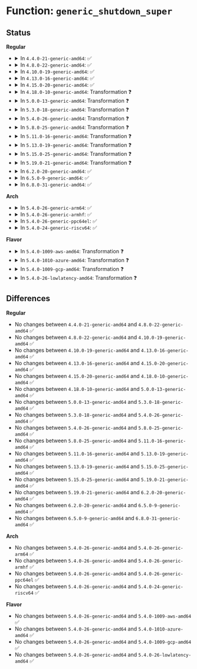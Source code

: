 # Function: <code>generic_shutdown_super</code>

## Status
<b>Regular</b>
<ul>
<li>
<details>
<summary>In <code>4.4.0-21-generic-amd64</code>: ✅</summary>

```c
void generic_shutdown_super(struct super_block * sb)
```

```json
{
  "name": "generic_shutdown_super",
  "collision_type": "Unique Global",
  "inline_type": "No",
  "funcs": [
    {
      "addr": 18446744071581001952,
      "name": "generic_shutdown_super",
      "external": true,
      "loc": "fs/super.c:413",
      "file": "fs/super.c",
      "inline": "seen, unknown",
      "caller_inline": [],
      "caller_func": [
        "fs/super.c:kill_litter_super",
        "fs/super.c:kill_block_super"
      ]
    }
  ],
  "symbols": [
    {
      "addr": 18446744071581001952,
      "name": "generic_shutdown_super",
      "section": ".text",
      "bind": "STB_GLOBAL",
      "size": 241
    }
  ]
}
```
</details>
</li>
<li>
<details>
<summary>In <code>4.8.0-22-generic-amd64</code>: ✅</summary>

```c
void generic_shutdown_super(struct super_block * sb)
```

```json
{
  "name": "generic_shutdown_super",
  "collision_type": "Unique Global",
  "inline_type": "No",
  "funcs": [
    {
      "addr": 18446744071581160208,
      "name": "generic_shutdown_super",
      "external": true,
      "loc": "fs/super.c:417",
      "file": "fs/super.c",
      "inline": "seen, unknown",
      "caller_inline": [],
      "caller_func": [
        "fs/super.c:kill_block_super",
        "fs/super.c:kill_litter_super"
      ]
    }
  ],
  "symbols": [
    {
      "addr": 18446744071581160208,
      "name": "generic_shutdown_super",
      "section": ".text",
      "bind": "STB_GLOBAL",
      "size": 244
    }
  ]
}
```
</details>
</li>
<li>
<details>
<summary>In <code>4.10.0-19-generic-amd64</code>: ✅</summary>

```c
void generic_shutdown_super(struct super_block * sb)
```

```json
{
  "name": "generic_shutdown_super",
  "collision_type": "Unique Global",
  "inline_type": "No",
  "funcs": [
    {
      "addr": 18446744071581236912,
      "name": "generic_shutdown_super",
      "external": true,
      "loc": "fs/super.c:416",
      "file": "fs/super.c",
      "inline": "seen, unknown",
      "caller_inline": [],
      "caller_func": [
        "fs/super.c:kill_block_super",
        "fs/super.c:kill_litter_super"
      ]
    }
  ],
  "symbols": [
    {
      "addr": 18446744071581236912,
      "name": "generic_shutdown_super",
      "section": ".text",
      "bind": "STB_GLOBAL",
      "size": 244
    }
  ]
}
```
</details>
</li>
<li>
<details>
<summary>In <code>4.13.0-16-generic-amd64</code>: ✅</summary>

```c
void generic_shutdown_super(struct super_block * sb)
```

```json
{
  "name": "generic_shutdown_super",
  "collision_type": "Unique Global",
  "inline_type": "No",
  "funcs": [
    {
      "addr": 18446744071581284032,
      "name": "generic_shutdown_super",
      "external": true,
      "loc": "fs/super.c:415",
      "file": "fs/super.c",
      "inline": "seen, unknown",
      "caller_inline": [],
      "caller_func": [
        "fs/super.c:kill_block_super",
        "fs/super.c:kill_litter_super"
      ]
    }
  ],
  "symbols": [
    {
      "addr": 18446744071581284032,
      "name": "generic_shutdown_super",
      "section": ".text",
      "bind": "STB_GLOBAL",
      "size": 279
    }
  ]
}
```
</details>
</li>
<li>
<details>
<summary>In <code>4.15.0-20-generic-amd64</code>: ✅</summary>

```c
void generic_shutdown_super(struct super_block * sb)
```

```json
{
  "name": "generic_shutdown_super",
  "collision_type": "Unique Global",
  "inline_type": "No",
  "funcs": [
    {
      "addr": 18446744071581423424,
      "name": "generic_shutdown_super",
      "external": true,
      "loc": "fs/super.c:419",
      "file": "fs/super.c",
      "inline": "seen, unknown",
      "caller_inline": [],
      "caller_func": [
        "fs/super.c:kill_block_super",
        "fs/super.c:kill_litter_super"
      ]
    }
  ],
  "symbols": [
    {
      "addr": 18446744071581423424,
      "name": "generic_shutdown_super",
      "section": ".text",
      "bind": "STB_GLOBAL",
      "size": 282
    }
  ]
}
```
</details>
</li>
<li>
<details>
<summary>In <code>4.18.0-10-generic-amd64</code>: Transformation ❓</summary>

```c
void generic_shutdown_super(struct super_block * sb)
```

```json
{
  "name": "generic_shutdown_super",
  "collision_type": "Unique Global",
  "inline_type": "No",
  "funcs": [
    {
      "addr": 0,
      "name": "generic_shutdown_super",
      "external": true,
      "loc": "fs/super.c:433",
      "file": "fs/super.c",
      "inline": "seen, unknown",
      "caller_inline": [],
      "caller_func": [
        "fs/super.c:kill_block_super",
        "fs/super.c:kill_litter_super"
      ]
    }
  ],
  "symbols": [
    {
      "addr": 18446744071581590535,
      "name": "generic_shutdown_super.cold.23",
      "section": ".text",
      "bind": "STB_LOCAL",
      "size": 24
    },
    {
      "addr": 18446744071581583936,
      "name": "generic_shutdown_super",
      "section": ".text",
      "bind": "STB_GLOBAL",
      "size": 262
    }
  ]
}
```
</details>
</li>
<li>
<details>
<summary>In <code>5.0.0-13-generic-amd64</code>: Transformation ❓</summary>

```c
void generic_shutdown_super(struct super_block * sb)
```

```json
{
  "name": "generic_shutdown_super",
  "collision_type": "Unique Global",
  "inline_type": "No",
  "funcs": [
    {
      "addr": 0,
      "name": "generic_shutdown_super",
      "external": true,
      "loc": "fs/super.c:437",
      "file": "fs/super.c",
      "inline": "seen, unknown",
      "caller_inline": [],
      "caller_func": [
        "fs/super.c:kill_block_super",
        "fs/super.c:kill_anon_super"
      ]
    }
  ],
  "symbols": [
    {
      "addr": 18446744071581676506,
      "name": "generic_shutdown_super.cold.24",
      "section": ".text",
      "bind": "STB_LOCAL",
      "size": 24
    },
    {
      "addr": 18446744071581670400,
      "name": "generic_shutdown_super",
      "section": ".text",
      "bind": "STB_GLOBAL",
      "size": 262
    }
  ]
}
```
</details>
</li>
<li>
<details>
<summary>In <code>5.3.0-18-generic-amd64</code>: Transformation ❓</summary>

```c
void generic_shutdown_super(struct super_block * sb)
```

```json
{
  "name": "generic_shutdown_super",
  "collision_type": "Unique Global",
  "inline_type": "No",
  "funcs": [
    {
      "addr": 0,
      "name": "generic_shutdown_super",
      "external": true,
      "loc": "fs/super.c:438",
      "file": "fs/super.c",
      "inline": "seen, unknown",
      "caller_inline": [],
      "caller_func": [
        "fs/super.c:kill_block_super",
        "fs/super.c:kill_anon_super"
      ]
    }
  ],
  "symbols": [
    {
      "addr": 18446744071581794384,
      "name": "generic_shutdown_super.cold",
      "section": ".text",
      "bind": "STB_LOCAL",
      "size": 24
    },
    {
      "addr": 18446744071581788560,
      "name": "generic_shutdown_super",
      "section": ".text",
      "bind": "STB_GLOBAL",
      "size": 262
    }
  ]
}
```
</details>
</li>
<li>
<details>
<summary>In <code>5.4.0-26-generic-amd64</code>: Transformation ❓</summary>

```c
void generic_shutdown_super(struct super_block * sb)
```

```json
{
  "name": "generic_shutdown_super",
  "collision_type": "Unique Global",
  "inline_type": "No",
  "funcs": [
    {
      "addr": 0,
      "name": "generic_shutdown_super",
      "external": true,
      "loc": "fs/super.c:442",
      "file": "fs/super.c",
      "inline": "seen, unknown",
      "caller_inline": [],
      "caller_func": [
        "fs/super.c:kill_block_super",
        "fs/super.c:kill_anon_super"
      ]
    }
  ],
  "symbols": [
    {
      "addr": 18446744071581867009,
      "name": "generic_shutdown_super.cold",
      "section": ".text",
      "bind": "STB_LOCAL",
      "size": 24
    },
    {
      "addr": 18446744071581860880,
      "name": "generic_shutdown_super",
      "section": ".text",
      "bind": "STB_GLOBAL",
      "size": 262
    }
  ]
}
```
</details>
</li>
<li>
<details>
<summary>In <code>5.8.0-25-generic-amd64</code>: Transformation ❓</summary>

```c
void generic_shutdown_super(struct super_block * sb)
```

```json
{
  "name": "generic_shutdown_super",
  "collision_type": "Unique Global",
  "inline_type": "No",
  "funcs": [
    {
      "addr": 0,
      "name": "generic_shutdown_super",
      "external": true,
      "loc": "fs/super.c:442",
      "file": "fs/super.c",
      "inline": "seen, unknown",
      "caller_inline": [],
      "caller_func": [
        "fs/super.c:kill_block_super",
        "fs/super.c:kill_litter_super"
      ]
    }
  ],
  "symbols": [
    {
      "addr": 18446744071582092913,
      "name": "generic_shutdown_super.cold",
      "section": ".text",
      "bind": "STB_LOCAL",
      "size": 24
    },
    {
      "addr": 18446744071582085328,
      "name": "generic_shutdown_super",
      "section": ".text",
      "bind": "STB_GLOBAL",
      "size": 262
    }
  ]
}
```
</details>
</li>
<li>
<details>
<summary>In <code>5.11.0-16-generic-amd64</code>: Transformation ❓</summary>

```c
void generic_shutdown_super(struct super_block * sb)
```

```json
{
  "name": "generic_shutdown_super",
  "collision_type": "Unique Global",
  "inline_type": "No",
  "funcs": [
    {
      "addr": 0,
      "name": "generic_shutdown_super",
      "external": true,
      "loc": "fs/super.c:442",
      "file": "fs/super.c",
      "inline": "seen, unknown",
      "caller_inline": [],
      "caller_func": [
        "fs/super.c:kill_block_super",
        "fs/super.c:kill_litter_super"
      ]
    }
  ],
  "symbols": [
    {
      "addr": 18446744071591339325,
      "name": "generic_shutdown_super.cold",
      "section": ".text",
      "bind": "STB_LOCAL",
      "size": 24
    },
    {
      "addr": 18446744071582131680,
      "name": "generic_shutdown_super",
      "section": ".text",
      "bind": "STB_GLOBAL",
      "size": 262
    }
  ]
}
```
</details>
</li>
<li>
<details>
<summary>In <code>5.13.0-19-generic-amd64</code>: Transformation ❓</summary>

```c
void generic_shutdown_super(struct super_block * sb)
```

```json
{
  "name": "generic_shutdown_super",
  "collision_type": "Unique Global",
  "inline_type": "No",
  "funcs": [
    {
      "addr": 0,
      "name": "generic_shutdown_super",
      "external": true,
      "loc": "fs/super.c:442",
      "file": "fs/super.c",
      "inline": "seen, unknown",
      "caller_inline": [],
      "caller_func": [
        "fs/super.c:kill_block_super",
        "fs/super.c:kill_litter_super"
      ]
    }
  ],
  "symbols": [
    {
      "addr": 18446744071591282041,
      "name": "generic_shutdown_super.cold",
      "section": ".text",
      "bind": "STB_LOCAL",
      "size": 24
    },
    {
      "addr": 18446744071582156112,
      "name": "generic_shutdown_super",
      "section": ".text",
      "bind": "STB_GLOBAL",
      "size": 270
    }
  ]
}
```
</details>
</li>
<li>
<details>
<summary>In <code>5.15.0-25-generic-amd64</code>: Transformation ❓</summary>

```c
void generic_shutdown_super(struct super_block * sb)
```

```json
{
  "name": "generic_shutdown_super",
  "collision_type": "Unique Global",
  "inline_type": "No",
  "funcs": [
    {
      "addr": 0,
      "name": "generic_shutdown_super",
      "external": true,
      "loc": "fs/super.c:442",
      "file": "fs/super.c",
      "inline": "seen, unknown",
      "caller_inline": [],
      "caller_func": [
        "fs/super.c:kill_block_super",
        "fs/super.c:kill_litter_super"
      ]
    }
  ],
  "symbols": [
    {
      "addr": 18446744071592228977,
      "name": "generic_shutdown_super.cold",
      "section": ".text",
      "bind": "STB_LOCAL",
      "size": 24
    },
    {
      "addr": 18446744071582472992,
      "name": "generic_shutdown_super",
      "section": ".text",
      "bind": "STB_GLOBAL",
      "size": 270
    }
  ]
}
```
</details>
</li>
<li>
<details>
<summary>In <code>5.19.0-21-generic-amd64</code>: Transformation ❓</summary>

```c
void generic_shutdown_super(struct super_block * sb)
```

```json
{
  "name": "generic_shutdown_super",
  "collision_type": "Unique Global",
  "inline_type": "No",
  "funcs": [
    {
      "addr": 0,
      "name": "generic_shutdown_super",
      "external": true,
      "loc": "fs/super.c:439",
      "file": "fs/super.c",
      "inline": "seen, unknown",
      "caller_inline": [],
      "caller_func": [
        "fs/super.c:kill_block_super",
        "fs/super.c:kill_litter_super"
      ]
    }
  ],
  "symbols": [
    {
      "addr": 18446744071594008488,
      "name": "generic_shutdown_super.cold",
      "section": ".text",
      "bind": "STB_LOCAL",
      "size": 24
    },
    {
      "addr": 18446744071582990000,
      "name": "generic_shutdown_super",
      "section": ".text",
      "bind": "STB_GLOBAL",
      "size": 300
    }
  ]
}
```
</details>
</li>
<li>
<details>
<summary>In <code>6.2.0-20-generic-amd64</code>: ✅</summary>

```c
void generic_shutdown_super(struct super_block * sb)
```

```json
{
  "name": "generic_shutdown_super",
  "collision_type": "Unique Global",
  "inline_type": "No",
  "funcs": [
    {
      "addr": 18446744071583551088,
      "name": "generic_shutdown_super",
      "external": true,
      "loc": "fs/super.c:468",
      "file": "fs/super.c",
      "inline": "seen, unknown",
      "caller_inline": [],
      "caller_func": [
        "fs/super.c:kill_block_super",
        "fs/super.c:kill_litter_super"
      ]
    }
  ],
  "symbols": [
    {
      "addr": 18446744071583551088,
      "name": "generic_shutdown_super",
      "section": ".text",
      "bind": "STB_GLOBAL",
      "size": 430
    }
  ]
}
```
</details>
</li>
<li>
<details>
<summary>In <code>6.5.0-9-generic-amd64</code>: ✅</summary>

```c
void generic_shutdown_super(struct super_block * sb)
```

```json
{
  "name": "generic_shutdown_super",
  "collision_type": "Unique Global",
  "inline_type": "No",
  "funcs": [
    {
      "addr": 18446744071583767616,
      "name": "generic_shutdown_super",
      "external": true,
      "loc": "fs/super.c:466",
      "file": "fs/super.c",
      "inline": "seen, unknown",
      "caller_inline": [],
      "caller_func": [
        "fs/super.c:kill_block_super",
        "fs/super.c:kill_litter_super"
      ]
    }
  ],
  "symbols": [
    {
      "addr": 18446744071583767616,
      "name": "generic_shutdown_super",
      "section": ".text",
      "bind": "STB_GLOBAL",
      "size": 430
    }
  ]
}
```
</details>
</li>
<li>
<details>
<summary>In <code>6.8.0-31-generic-amd64</code>: ✅</summary>

```c
void generic_shutdown_super(struct super_block * sb)
```

```json
{
  "name": "generic_shutdown_super",
  "collision_type": "Unique Global",
  "inline_type": "No",
  "funcs": [
    {
      "addr": 18446744071583970336,
      "name": "generic_shutdown_super",
      "external": true,
      "loc": "fs/super.c:614",
      "file": "fs/super.c",
      "inline": "seen, unknown",
      "caller_inline": [],
      "caller_func": [
        "fs/super.c:kill_block_super",
        "fs/super.c:kill_litter_super"
      ]
    }
  ],
  "symbols": [
    {
      "addr": 18446744071583970336,
      "name": "generic_shutdown_super",
      "section": ".text",
      "bind": "STB_GLOBAL",
      "size": 378
    }
  ]
}
```
</details>
</li>
</ul>
<b>Arch</b>
<ul>
<li>
<details>
<summary>In <code>5.4.0-26-generic-arm64</code>: ✅</summary>

```c
void generic_shutdown_super(struct super_block * sb)
```

```json
{
  "name": "generic_shutdown_super",
  "collision_type": "Unique Global",
  "inline_type": "No",
  "funcs": [
    {
      "addr": 18446603336493334616,
      "name": "generic_shutdown_super",
      "external": true,
      "loc": "fs/super.c:442",
      "file": "fs/super.c",
      "inline": "seen, unknown",
      "caller_inline": [],
      "caller_func": [
        "fs/super.c:kill_block_super",
        "fs/super.c:kill_anon_super"
      ]
    }
  ],
  "symbols": [
    {
      "addr": 18446603336493334616,
      "name": "generic_shutdown_super",
      "section": ".text",
      "bind": "STB_GLOBAL",
      "size": 328
    }
  ]
}
```
</details>
</li>
<li>
<details>
<summary>In <code>5.4.0-26-generic-armhf</code>: ✅</summary>

```c
void generic_shutdown_super(struct super_block * sb)
```

```json
{
  "name": "generic_shutdown_super",
  "collision_type": "Unique Global",
  "inline_type": "No",
  "funcs": [
    {
      "addr": 3226921852,
      "name": "generic_shutdown_super",
      "external": true,
      "loc": "fs/super.c:442",
      "file": "fs/super.c",
      "inline": "seen, unknown",
      "caller_inline": [],
      "caller_func": [
        "fs/super.c:kill_block_super",
        "fs/super.c:kill_anon_super",
        "drivers/mtd/mtdsuper.c:kill_mtd_super"
      ]
    }
  ],
  "symbols": [
    {
      "addr": 3226921852,
      "name": "generic_shutdown_super",
      "section": ".text",
      "bind": "STB_GLOBAL",
      "size": 288
    }
  ]
}
```
</details>
</li>
<li>
<details>
<summary>In <code>5.4.0-26-generic-ppc64el</code>: ✅</summary>

```c
void generic_shutdown_super(struct super_block * sb)
```

```json
{
  "name": "generic_shutdown_super",
  "collision_type": "Unique Global",
  "inline_type": "No",
  "funcs": [
    {
      "addr": 13835058055286865856,
      "name": "generic_shutdown_super",
      "external": true,
      "loc": "fs/super.c:442",
      "file": "fs/super.c",
      "inline": "seen, unknown",
      "caller_inline": [],
      "caller_func": [
        "fs/super.c:kill_block_super",
        "fs/super.c:kill_anon_super"
      ]
    }
  ],
  "symbols": [
    {
      "addr": 13835058055286865856,
      "name": "generic_shutdown_super",
      "section": ".text",
      "bind": "STB_GLOBAL",
      "size": 424
    }
  ]
}
```
</details>
</li>
<li>
<details>
<summary>In <code>5.4.0-24-generic-riscv64</code>: ✅</summary>

```c
void generic_shutdown_super(struct super_block * sb)
```

```json
{
  "name": "generic_shutdown_super",
  "collision_type": "Unique Global",
  "inline_type": "No",
  "funcs": [
    {
      "addr": 18446743936273062684,
      "name": "generic_shutdown_super",
      "external": true,
      "loc": "fs/super.c:442",
      "file": "fs/super.c",
      "inline": "seen, unknown",
      "caller_inline": [],
      "caller_func": [
        "fs/super.c:kill_block_super",
        "fs/super.c:kill_anon_super"
      ]
    }
  ],
  "symbols": [
    {
      "addr": 18446743936273062684,
      "name": "generic_shutdown_super",
      "section": ".text",
      "bind": "STB_GLOBAL",
      "size": 310
    }
  ]
}
```
</details>
</li>
</ul>
<b>Flavor</b>
<ul>
<li>
<details>
<summary>In <code>5.4.0-1009-aws-amd64</code>: Transformation ❓</summary>

```c
void generic_shutdown_super(struct super_block * sb)
```

```json
{
  "name": "generic_shutdown_super",
  "collision_type": "Unique Global",
  "inline_type": "No",
  "funcs": [
    {
      "addr": 0,
      "name": "generic_shutdown_super",
      "external": true,
      "loc": "fs/super.c:442",
      "file": "fs/super.c",
      "inline": "seen, unknown",
      "caller_inline": [],
      "caller_func": [
        "fs/super.c:kill_block_super",
        "fs/super.c:kill_anon_super"
      ]
    }
  ],
  "symbols": [
    {
      "addr": 18446744071581835745,
      "name": "generic_shutdown_super.cold",
      "section": ".text",
      "bind": "STB_LOCAL",
      "size": 24
    },
    {
      "addr": 18446744071581829616,
      "name": "generic_shutdown_super",
      "section": ".text",
      "bind": "STB_GLOBAL",
      "size": 262
    }
  ]
}
```
</details>
</li>
<li>
<details>
<summary>In <code>5.4.0-1010-azure-amd64</code>: Transformation ❓</summary>

```c
void generic_shutdown_super(struct super_block * sb)
```

```json
{
  "name": "generic_shutdown_super",
  "collision_type": "Unique Global",
  "inline_type": "No",
  "funcs": [
    {
      "addr": 0,
      "name": "generic_shutdown_super",
      "external": true,
      "loc": "fs/super.c:442",
      "file": "fs/super.c",
      "inline": "seen, unknown",
      "caller_inline": [],
      "caller_func": [
        "fs/super.c:kill_block_super",
        "fs/super.c:kill_anon_super"
      ]
    }
  ],
  "symbols": [
    {
      "addr": 18446744071581773409,
      "name": "generic_shutdown_super.cold",
      "section": ".text",
      "bind": "STB_LOCAL",
      "size": 24
    },
    {
      "addr": 18446744071581767280,
      "name": "generic_shutdown_super",
      "section": ".text",
      "bind": "STB_GLOBAL",
      "size": 262
    }
  ]
}
```
</details>
</li>
<li>
<details>
<summary>In <code>5.4.0-1009-gcp-amd64</code>: Transformation ❓</summary>

```c
void generic_shutdown_super(struct super_block * sb)
```

```json
{
  "name": "generic_shutdown_super",
  "collision_type": "Unique Global",
  "inline_type": "No",
  "funcs": [
    {
      "addr": 0,
      "name": "generic_shutdown_super",
      "external": true,
      "loc": "fs/super.c:442",
      "file": "fs/super.c",
      "inline": "seen, unknown",
      "caller_inline": [],
      "caller_func": [
        "fs/super.c:kill_block_super",
        "fs/super.c:kill_anon_super"
      ]
    }
  ],
  "symbols": [
    {
      "addr": 18446744071581827057,
      "name": "generic_shutdown_super.cold",
      "section": ".text",
      "bind": "STB_LOCAL",
      "size": 24
    },
    {
      "addr": 18446744071581820928,
      "name": "generic_shutdown_super",
      "section": ".text",
      "bind": "STB_GLOBAL",
      "size": 262
    }
  ]
}
```
</details>
</li>
<li>
<details>
<summary>In <code>5.4.0-26-lowlatency-amd64</code>: Transformation ❓</summary>

```c
void generic_shutdown_super(struct super_block * sb)
```

```json
{
  "name": "generic_shutdown_super",
  "collision_type": "Unique Global",
  "inline_type": "No",
  "funcs": [
    {
      "addr": 0,
      "name": "generic_shutdown_super",
      "external": true,
      "loc": "fs/super.c:442",
      "file": "fs/super.c",
      "inline": "seen, unknown",
      "caller_inline": [],
      "caller_func": [
        "fs/super.c:kill_block_super",
        "fs/super.c:kill_anon_super"
      ]
    }
  ],
  "symbols": [
    {
      "addr": 18446744071581896059,
      "name": "generic_shutdown_super.cold",
      "section": ".text",
      "bind": "STB_LOCAL",
      "size": 24
    },
    {
      "addr": 18446744071581886160,
      "name": "generic_shutdown_super",
      "section": ".text",
      "bind": "STB_GLOBAL",
      "size": 260
    }
  ]
}
```
</details>
</li>
</ul>

## Differences
<b>Regular</b>
<ul>
<li>
No changes between <code>4.4.0-21-generic-amd64</code> and <code>4.8.0-22-generic-amd64</code> ✅
</li>
<li>
No changes between <code>4.8.0-22-generic-amd64</code> and <code>4.10.0-19-generic-amd64</code> ✅
</li>
<li>
No changes between <code>4.10.0-19-generic-amd64</code> and <code>4.13.0-16-generic-amd64</code> ✅
</li>
<li>
No changes between <code>4.13.0-16-generic-amd64</code> and <code>4.15.0-20-generic-amd64</code> ✅
</li>
<li>
No changes between <code>4.15.0-20-generic-amd64</code> and <code>4.18.0-10-generic-amd64</code> ✅
</li>
<li>
No changes between <code>4.18.0-10-generic-amd64</code> and <code>5.0.0-13-generic-amd64</code> ✅
</li>
<li>
No changes between <code>5.0.0-13-generic-amd64</code> and <code>5.3.0-18-generic-amd64</code> ✅
</li>
<li>
No changes between <code>5.3.0-18-generic-amd64</code> and <code>5.4.0-26-generic-amd64</code> ✅
</li>
<li>
No changes between <code>5.4.0-26-generic-amd64</code> and <code>5.8.0-25-generic-amd64</code> ✅
</li>
<li>
No changes between <code>5.8.0-25-generic-amd64</code> and <code>5.11.0-16-generic-amd64</code> ✅
</li>
<li>
No changes between <code>5.11.0-16-generic-amd64</code> and <code>5.13.0-19-generic-amd64</code> ✅
</li>
<li>
No changes between <code>5.13.0-19-generic-amd64</code> and <code>5.15.0-25-generic-amd64</code> ✅
</li>
<li>
No changes between <code>5.15.0-25-generic-amd64</code> and <code>5.19.0-21-generic-amd64</code> ✅
</li>
<li>
No changes between <code>5.19.0-21-generic-amd64</code> and <code>6.2.0-20-generic-amd64</code> ✅
</li>
<li>
No changes between <code>6.2.0-20-generic-amd64</code> and <code>6.5.0-9-generic-amd64</code> ✅
</li>
<li>
No changes between <code>6.5.0-9-generic-amd64</code> and <code>6.8.0-31-generic-amd64</code> ✅
</li>
</ul>
<b>Arch</b>
<ul>
<li>
No changes between <code>5.4.0-26-generic-amd64</code> and <code>5.4.0-26-generic-arm64</code> ✅
</li>
<li>
No changes between <code>5.4.0-26-generic-amd64</code> and <code>5.4.0-26-generic-armhf</code> ✅
</li>
<li>
No changes between <code>5.4.0-26-generic-amd64</code> and <code>5.4.0-26-generic-ppc64el</code> ✅
</li>
<li>
No changes between <code>5.4.0-26-generic-amd64</code> and <code>5.4.0-24-generic-riscv64</code> ✅
</li>
</ul>
<b>Flavor</b>
<ul>
<li>
No changes between <code>5.4.0-26-generic-amd64</code> and <code>5.4.0-1009-aws-amd64</code> ✅
</li>
<li>
No changes between <code>5.4.0-26-generic-amd64</code> and <code>5.4.0-1010-azure-amd64</code> ✅
</li>
<li>
No changes between <code>5.4.0-26-generic-amd64</code> and <code>5.4.0-1009-gcp-amd64</code> ✅
</li>
<li>
No changes between <code>5.4.0-26-generic-amd64</code> and <code>5.4.0-26-lowlatency-amd64</code> ✅
</li>
</ul>
